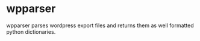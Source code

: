 wpparser
========

wpparser parses wordpress export files and returns them as well formatted python dictionaries.
